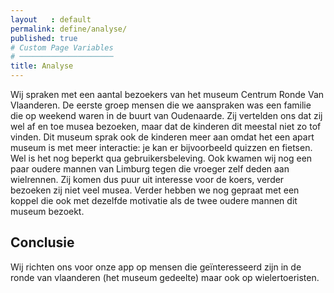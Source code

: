 ```yaml
---
layout   : default
permalink: define/analyse/
published: true
# Custom Page Variables
# ─────────────────────
title: Analyse
---
```

Wij spraken met een aantal bezoekers van het museum Centrum Ronde Van Vlaanderen. De eerste groep mensen die we aanspraken was een familie die op weekend waren in de buurt van Oudenaarde. Zij vertelden ons dat zij wel af en toe musea bezoeken, maar dat de kinderen dit meestal niet zo tof vinden. Dit museum sprak ook de kinderen meer aan omdat het een apart museum is met meer interactie: je kan er bijvoorbeeld quizzen en fietsen. Wel is het nog beperkt qua gebruikersbeleving. Ook kwamen wij nog een paar oudere mannen van Limburg tegen die vroeger zelf deden aan wielrennen. Zij komen dus puur uit interesse voor de koers, verder bezoeken zij niet veel musea. Verder hebben we nog gepraat met een koppel die ook met dezelfde motivatie als de twee oudere mannen dit museum bezoekt.

## Conclusie
Wij richten ons voor onze app op mensen die geïnteresseerd zijn in de ronde van vlaanderen (het museum gedeelte) maar ook op wielertoeristen.